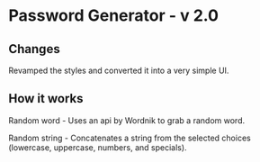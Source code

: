 # Password Generator - v 2.0

## Changes
Revamped the styles and converted it into a very simple UI.

## How it works
<p>Random word - Uses an api by Wordnik to grab a random word.</p>

<p>Random string - Concatenates a string from the selected choices (lowercase, uppercase, numbers, and specials).</p>
